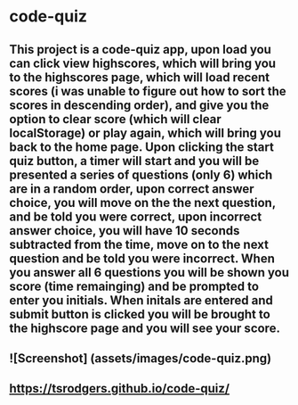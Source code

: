 # code-quiz

## This project is a code-quiz app, upon load you can click view highscores, which will bring you to the highscores page, which will load recent scores (i was unable to figure out how to sort the scores in descending order), and give you the option to clear score (which will clear localStorage) or play again, which will bring you back to the home page. Upon clicking the start quiz button, a timer will start and you will be presented a series of questions (only 6) which are in a random order, upon correct answer choice, you will move on the the next question, and be told you were correct, upon incorrect answer choice, you will have 10 seconds subtracted from the time, move on to the next question and be told you were incorrect. When you answer all 6 questions you will be shown you score (time remainging) and be prompted to enter you initials. When initals are entered and submit button is clicked you will be brought to the highscore page and you will see your score.

## ![Screenshot] (assets/images/code-quiz.png)

## https://tsrodgers.github.io/code-quiz/

